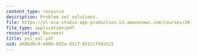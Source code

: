 ```yaml
---
content_type: resource
description: Problem set solutions.
file: https://ol-ocw-studio-app-production.s3.amazonaws.com/courses/20-106j-systems-microbiology-fall-2006/a68bd6c9e86b0d2ad2c7852ccf9da515_ps2_sol.pdf
file_type: application/pdf
resourcetype: Document
title: ps2_sol.pdf
uid: a68bd6c9-e86b-0d2a-d2c7-852ccf9da515
---
```

